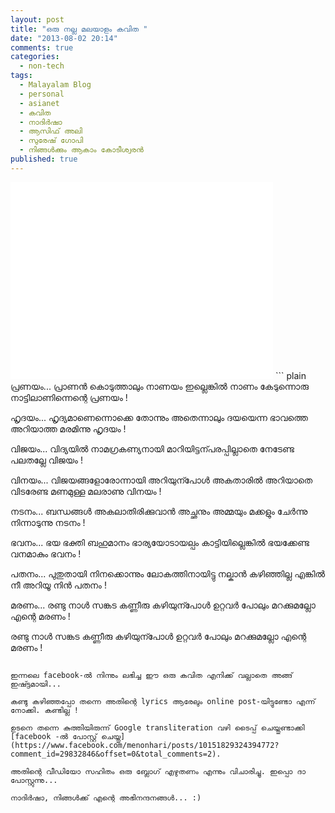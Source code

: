 ```yaml
---
layout: post
title: "ഒരു നല്ല മലയാളം കവിത "
date: "2013-08-02 20:14"
comments: true
categories:
  - non-tech
tags:
  - Malayalam Blog
  - personal
  - asianet
  - കവിത
  - നാദിർഷാ
  - ആസിഫ് അലി
  - സുരേഷ് ഗോപി
  - നിങ്ങൾക്കും ആകാം കോടീശ്വരൻ
published: true
---
```


<iframe width="420" height="315" src="//www.youtube.com/v/YuyyArqlkXM?version=3&start=3134&end=3213&autoplay=0&controls=0&showinfo=0&rel=0&modestbranding=1&iv_load_policy=3&fs=1&hl=en_US" frameborder="0" allowfullscreen></iframe>
<!-- more -->
``` plain
പ്രണയം... പ്രാണൻ കൊടുത്താലും നാണയം ഇല്ലെങ്കിൽ നാണം കേടുന്നൊരു നാട്ടിലാണിന്നെന്റെ പ്രണയം !

ഹൃദയം... ഹൃദ്യമാണെന്നൊക്കെ തോന്നും അതെന്നാലും ദയയെന്ന ഭാവത്തെ അറിയാത്ത മരമിന്നു ഹൃദയം !

വിജയം... വിദ്യയിൽ നാമഗ്രകണ്യനായി മാറിയിട്ടന്പരപ്പില്ലാതെ നേടേണ്ട പലതല്ലേ വിജയം !

വിനയം... വിജയങ്ങളോരോന്നായി അറിയുന്പോൾ അകതാരിൽ അറിയാതെ വിടരേണ്ട മണമുള്ള മലരാണു വിനയം !

നടനം... ബന്ധങ്ങൾ അകലാതിരിക്കുവാൻ അച്ഛനും അമ്മയും മക്കളും ചേർന്നു നിന്നാടുന്നു നടനം !

ഭവനം... ഭയ ഭക്തി ബഹുമാനം ഭാര്യയോടായല്പം കാട്ടിയില്ലെങ്കിൽ ഭയക്കേണ്ട വനമാകും ഭവനം !

പതനം... പുതുതായി നിനക്കൊന്നും ലോകത്തിനായിട്ടു നല്കാൻ കഴിഞ്ഞില്ല എങ്കിൽ നീ അറിയൂ നിൻ പതനം !

മരണം... രണ്ടു നാൾ സങ്കട കണ്ണീരു കഴിയുന്പോൾ ഉറ്റവർ പോലും മറക്കുമല്ലോ എന്റെ മരണം !

രണ്ടു നാൾ സങ്കട കണ്ണീരു കഴിയുന്പോൾ ഉറ്റവർ പോലും മറക്കുമല്ലോ എന്റെ മരണം !
```

ഇന്നലെ facebook-ൽ നിന്നും ലഭിച്ച ഈ ഒരു കവിത എനിക്ക് വല്ലാതെ അങ്ങ് ഇഷ്ട്ടമായി...

കണ്ടു കഴിഞ്ഞപ്പോ തന്നെ അതിന്റെ lyrics ആരേലും online post-യിട്ടുണ്ടോ എന്ന് നോക്കി. കണ്ടില്ല !

ഉടനെ തന്നെ കുത്തിയിരുന്ന് Google transliteration വഴി ടൈപ്പ് ചെയ്തുണ്ടാക്കി [facebook -ൽ പോസ്റ്റ്‌ ചെയ്തു](https://www.facebook.com/menonhari/posts/10151829324394772?comment_id=29832846&offset=0&total_comments=2).

അതിന്റെ വീഡിയോ സഹിതം ഒരു ബ്ലോഗ്‌ എഴുതണം എന്നും വിചാരിച്ചു. ഇപ്പൊ ദാ പോസ്റ്റുന്നു...

നാദിർഷാ, നിങ്ങൾക്ക് എന്റെ അഭിനന്ദനങ്ങൾ... :)